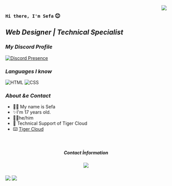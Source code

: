 <img src="https://media.giphy.com/media/4UPnJs2sAPEaEeGBo8/giphy.gif" align="right">

### ``Hi there, I'm Sefa`` :blush:

## ***Web Designer | Technical Specialist***

### ***My Discord Profile***

[![Discord Presence](https://lanyard.cnrad.dev/api/1138626106006720512)](https://discord.com/users/1138626106006720512)



### ***Languages I know***

![HTML](https://img.shields.io/badge/HTML5-E34F26?style=for-the-badge&logo=html5&logoColor=white)  ![CSS](https://img.shields.io/badge/CSS-E34F26?style=for-the-badge&logo=css&logoColor=white)

### ***About &e Contact***
- 🙍‍♂️ My name is Sefa
- ✨I'm 17 years old.
- 🙍‍♂️he/him
- 📧 Technical Support of Tiger Cloud
- ⌨️ [Tiger Cloud](https://tigercloud.com.tr)

</br>
<div align="center">
<h5>Contact İnformation<h5>
<a href="https://github.com/sfktn" target"blank_"><img src="https://img.shields.io/badge/GitHub%20-111111.svg?&style=for-the-badge&logo=github&logoColor=white"></a>
</div>


<img src="https://github-readme-stats.vercel.app/api?username=sfktn&theme=merko">

<img src="https://github-readme-stats.vercel.app/api/top-langs/?username=sfktn&layout=compact">
